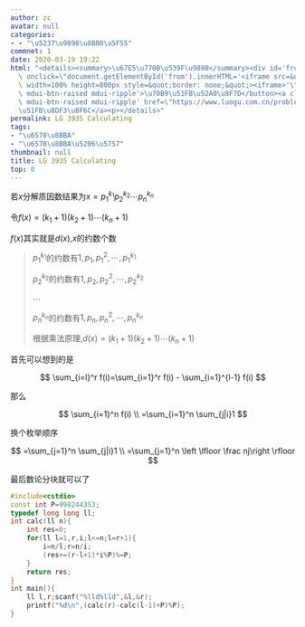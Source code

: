 ```yaml
---
author: zc
avatar: null
categories:
- - "\u5237\u9898\u8BB0\u5F55"
commnet: 1
date: 2020-03-19 19:22
html: "<details><summary>\u67E5\u770B\u539F\u9898</summary><div id='from'></div><p><button\
  \ onclick=\"document.getElementById('from').innerHTML='<iframe src=&quot;https://www.luogu.com.cn/problem/P3935&quot;\
  \ width=100% height=800px style=&quot;border: none;&quot;><iframe>'\" class='mdui-btn\
  \ mdui-btn-raised mdui-ripple'>\u70B9\u51FB\u52A0\u8F7D</button><a class='mdui-btn\
  \ mdui-btn-raised mdui-ripple' href=\"https://www.luogu.com.cn/problem/P3935\" target='_blank'>\u70B9\
  \u51FB\u8DF3\u8F6C</a><p></details>"
permalink: LG 3935 Calculating
tags:
- "\u6570\u8BBA"
- "\u6570\u8BBA\u5206\u5757"
thumbnail: null
title: LG 3935 Calculating
top: 0
---
```

若$x$分解质因数结果为$x=p_1^{k_1}p_2^{k_2}\cdots p_n^{k_n}$

令$f(x)=(k_1+1)(k_2+1)\cdots (k_n+1)$

$f(x)$其实就是$d(x)$,$x$的约数个数

> $p_1^{k_1}$的约数有$1,p_1,p_1^2,\cdots,p_1^{k_1}$
> 
> $p_2^{k_2}$的约数有$1,p_2,p_2^2,\cdots,p_2^{k_2}$
> 
> $\cdots$
> 
> $p_n^{k_n}$的约数有$1,p_n,p_n^2,\cdots,p_n^{k_n}$
> 
> 根据乘法原理,$d(x)=(k_1+1)(k_2+1)\cdots (k_n+1)$

首先可以想到的是

$$
\sum_{i=l}^r f(i)=\sum_{i=1}^r f(i) - \sum_{i=1}^{l-1} f(i)
$$

那么

$$
\sum_{i=1}^n f(i)
\\
=\sum_{i=1}^n \sum_{j|i}1
$$

换个枚举顺序

$$
=\sum_{j=1}^n \sum_{j|i}1
\\
=\sum_{j=1}^n \left \lfloor \frac nj\right \rfloor
$$

最后数论分块就可以了

```cpp
#include<cstdio>
const int P=998244353;
typedef long long ll;
int calc(ll n){
    int res=0;
    for(ll l=1,r,i;l<=n;l=r+1){
        i=n/l;r=n/i;
        (res+=(r-l+1)*i%P)%=P;
    }
    return res;
}
int main(){
    ll l,r;scanf("%lld%lld",&l,&r);
    printf("%d\n",(calc(r)-calc(l-1)+P)%P);
}
```
